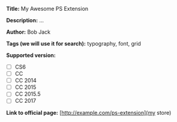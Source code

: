 **Title:** My Awesome PS Extension

**Description:** ...

**Author:** Bob Jack

**Tags (we will use it for search):** typography, font, grid

**Supported version:**
- [ ] CS6
- [ ] CC
- [ ] CC 2014
- [ ] CC 2015
- [ ] CC 2015.5
- [ ] CC 2017

**Link to official page:**
[http://example.com/ps-extension](my store)

